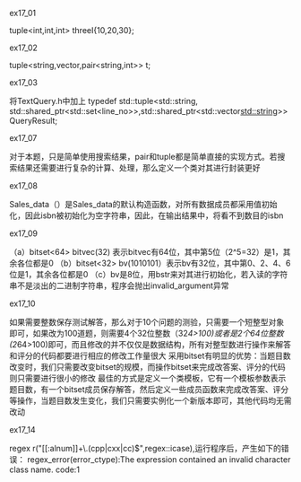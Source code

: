 ex17_01

tuple<int,int,int> threeI{10,20,30};

ex17_02

tuple<string,vector<string>,pair<string,int>> t;
  
ex17_03

将TextQuery.h中加上
typedef std::tuple<std::string, std::shared_ptr<std::set<line_no>>,std::shared_ptr<std::vector<std::string>>> QueryResult; 

ex17_07

对于本题，只是简单使用搜索结果，pair和tuple都是简单直接的实现方式。若搜索结果还需要进行复杂的计算、处理，那么定义一个类对其进行封装更好

ex17_08

Sales_data（）是Sales_data的默认构造函数，对所有数据成员都采用值初始化，因此isbn被初始化为空字符串，因此，在输出结果中，将看不到数目的isbn

ex17_09

（a）bitset<64> bitvec(32) 表示bitvec有64位，其中第5位（2^5=32）是1，其余各位都是0
（b）bitset<32> bv(1010101）表示bv有32位，其中第0、2、4、6位是1，其余各位都是0
（c）bv是8位，用bstr来对其进行初始化，若入读的字符串不是淡出的二进制字符串，程序会抛出invalid_argument异常

ex17_10

如果需要整数保存测试解答，那么对于10个问题的测验，只需要一个短整型对象即可，如果改为100道题，则需要4个32位整数（32*4>100)或者是2个64位整数(2*64>100)即可，而且修改的并不仅仅是数据结构，所有对整型数进行操作来解答和评分的代码都要进行相应的修改工作量很大
采用bitset有明显的优势：当题目数改变时，我们只需要改变bitset的规模，而操作bitset来完成改答案、评分的代码则只需要进行很小的修改
最佳的方式是定义一个类模板，它有一个模板参数表示题目数，有一个bitset成员保存解答，然后定义一些成员函数来完成改答案、评分等操作，当题目数发生变化，我们只需要实例化一个新版本即可，其他代码均无需改动

ex17_14

regex r("[[:alnum]]+\\.(cpp|cxx|cc)$",regex::icase),运行程序后，产生如下的错误：
regex_error(error_ctype):The expression contained an invalid character class name.
code:1
